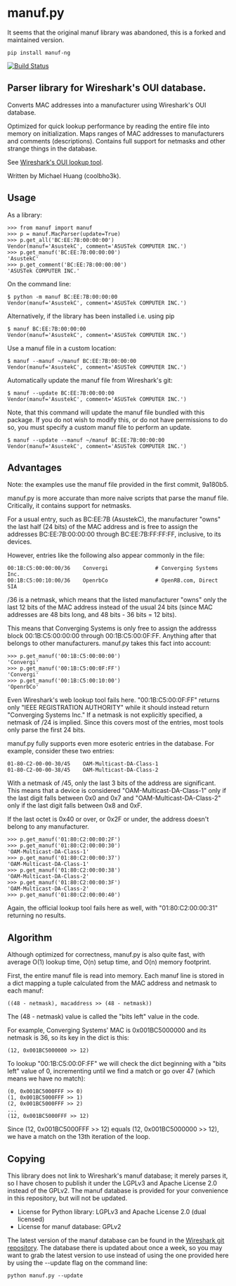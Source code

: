 manuf.py
===

It seems that the original manuf library was abandoned, this is a forked and maintained version.

    pip install manuf-ng

[![Build Status](https://travis-ci.org/daniel-leicht/manuf.svg?branch=master)](https://travis-ci.org/daniel-leicht/manuf)

Parser library for Wireshark's OUI database.
---

Converts MAC addresses into a manufacturer using Wireshark's OUI database.

Optimized for quick lookup performance by reading the entire file into memory
on initialization. Maps ranges of MAC addresses to manufacturers and comments
(descriptions). Contains full support for netmasks and other strange things in
the database.

See [Wireshark's OUI lookup tool](https://www.wireshark.org/tools/oui-lookup.html).

Written by Michael Huang (coolbho3k).

Usage
---

As a library:

    >>> from manuf import manuf
    >>> p = manuf.MacParser(update=True)
    >>> p.get_all('BC:EE:7B:00:00:00')
    Vendor(manuf='AsustekC', comment='ASUSTek COMPUTER INC.')
    >>> p.get_manuf('BC:EE:7B:00:00:00')
    'AsustekC'
    >>> p.get_comment('BC:EE:7B:00:00:00')
    'ASUSTek COMPUTER INC.'

On the command line:

    $ python -m manuf BC:EE:7B:00:00:00
    Vendor(manuf='AsustekC', comment='ASUSTek COMPUTER INC.')
   
Alternatively, if the library has been installed i.e. using pip 

    $ manuf BC:EE:7B:00:00:00
    Vendor(manuf='AsustekC', comment='ASUSTek COMPUTER INC.')
    
Use a manuf file in a custom location:

    $ manuf --manuf ~/manuf BC:EE:7B:00:00:00
    Vendor(manuf='AsustekC', comment='ASUSTek COMPUTER INC.')

Automatically update the manuf file from Wireshark's git:

    $ manuf --update BC:EE:7B:00:00:00
    Vendor(manuf='AsustekC', comment='ASUSTek COMPUTER INC.')

Note, that this command will update the manuf file bundled with this package. If you do not wish to 
modify this, or do not have permissions to do so, you must specify a custom manuf file to perform an update.

    $ manuf --update --manuf ~/manuf BC:EE:7B:00:00:00
    Vendor(manuf='AsustekC', comment='ASUSTek COMPUTER INC.')

Advantages
---

Note: the examples use the manuf file provided in the first commit, 9a180b5.

manuf.py is more accurate than more naive scripts that parse the manuf file.
Critically, it contains support for netmasks.

For a usual entry, such as BC:EE:7B (AsustekC), the manufacturer "owns" the
last half (24 bits) of the MAC address and is free to assign the addresses
BC:EE:7B:00:00:00 through BC:EE:7B:FF:FF:FF, inclusive, to its devices.

However, entries like the following also appear commonly in the file:

    00:1B:C5:00:00:00/36	Convergi               # Converging Systems Inc.
    00:1B:C5:00:10:00/36	OpenrbCo               # OpenRB.com, Direct SIA

/36 is a netmask, which means that the listed manufacturer "owns" only the last
12 bits of the MAC address instead of the usual 24 bits (since MAC addresses
are 48 bits long, and 48 bits - 36 bits = 12 bits).

This means that Converging Systems is only free to assign the addresss block
00:1B:C5:00:00:00 through 00:1B:C5:00:0F:FF. Anything after that belongs to
other manufacturers. manuf.py takes this fact into account:

    >>> p.get_manuf('00:1B:C5:00:00:00')
    'Convergi'
    >>> p.get_manuf('00:1B:C5:00:0F:FF')
    'Convergi'
    >>> p.get_manuf('00:1B:C5:00:10:00')
    'OpenrbCo'

Even Wireshark's web lookup tool fails here. "00:1B:C5:00:0F:FF" returns only
"IEEE REGISTRATION AUTHORITY" while it should instead return "Converging
Systems Inc." If a netmask is not explicitly specified, a netmask of /24 is
implied. Since this covers most of the entries, most tools only parse the first
24 bits.

manuf.py fully supports even more esoteric entries in the database. For example,
consider these two entries:

    01-80-C2-00-00-30/45	OAM-Multicast-DA-Class-1
    01-80-C2-00-00-38/45	OAM-Multicast-DA-Class-2

With a netmask of /45, only the last 3 bits of the address are significant.
This means that a device is considered "OAM-Multicast-DA-Class-1" only if the
last digit falls between 0x0 and 0x7 and "OAM-Multicast-DA-Class-2" only if the
last digit falls between 0x8 and 0xF.

If the last octet is 0x40 or over, or 0x2F or under, the address doesn't belong
to any manufacturer.

    >>> p.get_manuf('01:80:C2:00:00:2F')
    >>> p.get_manuf('01:80:C2:00:00:30')
    'OAM-Multicast-DA-Class-1'
    >>> p.get_manuf('01:80:C2:00:00:37')
    'OAM-Multicast-DA-Class-1'
    >>> p.get_manuf('01:80:C2:00:00:38')
    'OAM-Multicast-DA-Class-2'
    >>> p.get_manuf('01:80:C2:00:00:3F')
    'OAM-Multicast-DA-Class-2'
    >>> p.get_manuf('01:80:C2:00:00:40')

Again, the official lookup tool fails here as well, with "01:80:C2:00:00:31"
returning no results.

Algorithm
---

Although optimized for correctness, manuf.py is also quite fast, with average
O(1) lookup time, O(n) setup time, and O(n) memory footprint.

First, the entire manuf file is read into memory. Each manuf line is stored in
a dict mapping a tuple calculated from the MAC address and netmask to each
manuf:

    ((48 - netmask), macaddress >> (48 - netmask))

The (48 - netmask) value is called the "bits left" value in the code.

For example, Converging Systems' MAC is 0x001BC5000000 and its netmask is 36,
so its key in the dict is this:

    (12, 0x001BC5000000 >> 12)

To lookup "00:1B:C5:00:0F:FF" we will check the dict beginning with a "bits
left" value of 0, incrementing until we find a match or go over 47 (which means
we have no match):

    (0, 0x001BC5000FFF >> 0)
    (1, 0x001BC5000FFF >> 1)
    (2, 0x001BC5000FFF >> 2)
    ...
    (12, 0x001BC5000FFF >> 12)

Since (12, 0x001BC5000FFF >> 12) equals (12, 0x001BC5000000 >> 12), we have a
match on the 13th iteration of the loop.

Copying
---

This library does not link to Wireshark's manuf database; it merely parses it,
so I have chosen to publish it under the LGPLv3 and Apache License 2.0
instead of the GPLv2. The manuf database is provided for your convenience in
this repository, but will not be updated.

* License for Python library: LGPLv3 and Apache License 2.0 (dual licensed)
* License for manuf database: GPLv2

The latest version of the manuf database can be found in the
[Wireshark git repository](https://code.wireshark.org/review/gitweb?p=wireshark.git;a=blob_plain;f=manuf).
The database there is updated about once a week, so you may want to grab the
latest version to use instead of using the one provided here by using the
--update flag on the command line:

    python manuf.py --update

